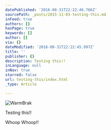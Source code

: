 ```yaml
---
datePublished: '2016-08-31T22:22:46.766Z'
sourcePath: _posts/2015-11-03-testing-this.md
inFeed: true
authors: []
hasPage: true
keywords: []
author: []
via: {}
dateModified: '2016-08-31T22:22:45.997Z'
title: ''
publisher: {}
description: Testing this!!
inLanguage: null
inNav: true
starred: false
url: testing-this/index.html
_type: Article

---
```

![WarmBrak](https://the-grid-user-content.s3-us-west-2.amazonaws.com/33c73fda-95ec-44b3-8430-c76dad15dff0.jpg)

Testing this!!

Whoop Whoop!!